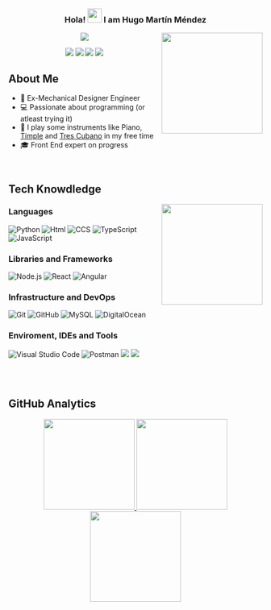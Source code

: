 <h3 align="center">
  Hola!
  <img src="https://media.giphy.com/media/hvRJCLFzcasrR4ia7z/giphy.gif" width="28">
  I am Hugo Martín Méndez
</h3>
<img align='right' src="https://media.giphy.com/media/nlOKVAhVazSMzLvtIj/giphy.gif" width="200">
<p align="center">
  <a><img src="https://readme-typing-svg.herokuapp.com/?lines=Future%20FrontEnd%20Developer%20and...;EX%20Mechanical%20Design%20Engineer;Always%20learning%20new%20things&font=Fira%20Code&center=true&width=440&height=45&color=f0C2D48&vCenter=true&size=22"></a>
</p>

<!-- nlOKVAhVazSMzLvtIj-->



<p align="center">
<a href="https://www.linkedin.com/in/hugomartin-menz/"><img src="https://img.shields.io/badge/-Linkedin-0077B5?style=for-the-badge&logo=Linkedin&logoColor=white"/></a>
<a href="https://www.xing.com/profile/Hugo_MartinMendez"><img src="https://img.shields.io/badge/-Xing-126567?style=for-the-badge&logo=xing&logoColor=green"/></a>
<a href="mailto:hugomartin.menz@gmail.com"><img src="https://img.shields.io/badge/Gmail-%23D14836.svg?&style=for-the-badge&logo=gmail&logoColor=white"></a>   
<img src="https://komarev.com/ghpvc/?username=hugomenz&label=Hugo's%20Profile%20Views&color=0E0383&style=for-the-badge"/> 
</p>
  


## About Me 

- 💼 Ex-Mechanical Designer Engineer
- 💻 Passionate about programming (or atleast trying it)
- 🎼 I play some instruments like Piano, <a href="https://en.wiktionary.org/wiki/timple" target="_blank">Timple</a>  and [Tres Cubano](https://en.wikipedia.org/wiki/Tres_(instrument)) in my free time
- 🎓 Front End expert on progress



</br>



## Tech Knowdledge



<img align='right' src="https://media.giphy.com/media/8u78PzvOhGEINjsEoM/giphy-downsized-large.gif" width="200">




### Languages
  ![Python](https://img.shields.io/badge/-Python-333333?style=flat&logo=python)
  ![Html](https://img.shields.io/badge/HTML5-E34F26?style=flat&logo=html5&logoColor=white)
  ![CCS](https://img.shields.io/badge/CSS3-1572B6?style=flat&logo=css3&logoColor=white)
  ![TypeScript](https://img.shields.io/badge/-TypeScript-333333?style=flat&logo=typescript)
  ![JavaScript](https://img.shields.io/badge/JavaScript-F7DF1E?style=flat&logo=javascript&logoColor=black)
    
### Libraries and Frameworks
 ![Node.js](https://img.shields.io/badge/-Node.js-333333?style=flat&logo=node.js)
 ![React](https://img.shields.io/badge/-React-222429.svg?logo=react&style=flat)
 ![Angular](https://img.shields.io/badge/Angular-E23237?style=flat&logo=angular&logoColor=white)

   
### Infrastructure and DevOps
  ![Git](https://img.shields.io/badge/-Git-333333?style=flat&logo=git)
  ![GitHub](https://img.shields.io/badge/-GitHub-333333?style=flat&logo=github)
  ![MySQL](https://img.shields.io/badge/-MySQL-333333?style=flat&logo=mysql)
  ![DigitalOcean](https://img.shields.io/badge/-DigitalOcean-333333?style=flat&logo=digitalocean)

### Enviroment, IDEs and Tools
  ![Visual Studio Code](https://img.shields.io/badge/-Visual%20Studio%20Code-333333?style=flat&logo=visual-studio-code&logoColor=007ACC)
  ![Postman](https://img.shields.io/badge/-Postman-333333?style=flat&logo=postman)
  ![](https://img.shields.io/badge/Windows-0078D6?style=flate&logo=windows&logoColor=white)
  ![](https://img.shields.io/badge/Linux-FCC624?style=flate&logo=linux&logoColor=black)
  

</br>

 
</br>

## GitHub Analytics 

<p align="center">
<a href="https://github.com/hugomenz">
  <img height="180em" src="https://github-readme-stats.vercel.app/api?username=hugomenz&count_private=true&show_icons=true&theme=merko" />
  <img height="180em" src="https://github-readme-stats-eight-theta.vercel.app/api/top-langs/?username=hugomenz&theme=merko&layout=compact&langs_count=10&exclude_repo=gamebase&hide=objective-c,java,ruby,swift,kotlin,shell" />
  <img align="center" height="180em" src="https://github-readme-streak-stats.herokuapp.com/?user=hugomenz&theme=merko"/>
</a>
</p>

